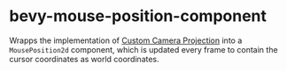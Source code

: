 # bevy-mouse-position-component
Wrapps the implementation of [Custom Camera Projection](https://bevy-cheatbook.github.io/cookbook/custom-projection.html#custom-camera-projection) into a `MousePosition2d` component, which is updated every frame to contain the cursor coordinates as world coordinates.
